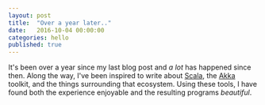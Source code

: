 ```yaml
---
layout: post
title:  "Over a year later.."
date:   2016-10-04 00:00:00
categories: hello
published: true
---
```


It's been over a year since my last blog post and _a_ _lot_ has happened since then. Along the way, I've been inspired to write about [Scala](http://www.scala-lang.org/), the [Akka](http://akka.io/) toolkit, and the things surrounding that ecosystem. Using these tools, I have found both the experience enjoyable and the resulting programs _beautiful_.

